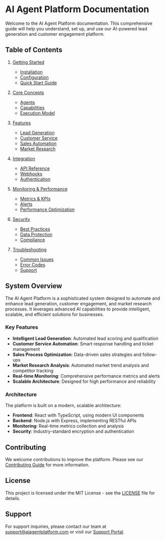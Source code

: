 # AI Agent Platform Documentation

Welcome to the AI Agent Platform documentation. This comprehensive guide will help you understand, set up, and use our AI-powered lead generation and customer engagement platform.

## Table of Contents

1. [Getting Started](./getting-started/README.md)
   - [Installation](./getting-started/installation.md)
   - [Configuration](./getting-started/configuration.md)
   - [Quick Start Guide](./getting-started/quick-start.md)

2. [Core Concepts](./core-concepts/README.md)
   - [Agents](./core-concepts/agents.md)
   - [Capabilities](./core-concepts/capabilities.md)
   - [Execution Model](./core-concepts/execution-model.md)

3. [Features](./features/README.md)
   - [Lead Generation](./features/lead-generation.md)
   - [Customer Service](./features/customer-service.md)
   - [Sales Automation](./features/sales-automation.md)
   - [Market Research](./features/market-research.md)

4. [Integration](./integration/README.md)
   - [API Reference](./integration/api-reference.md)
   - [Webhooks](./integration/webhooks.md)
   - [Authentication](./integration/authentication.md)

5. [Monitoring & Performance](./monitoring/README.md)
   - [Metrics & KPIs](./monitoring/metrics.md)
   - [Alerts](./monitoring/alerts.md)
   - [Performance Optimization](./monitoring/optimization.md)

6. [Security](./security/README.md)
   - [Best Practices](./security/best-practices.md)
   - [Data Protection](./security/data-protection.md)
   - [Compliance](./security/compliance.md)

7. [Troubleshooting](./troubleshooting/README.md)
   - [Common Issues](./troubleshooting/common-issues.md)
   - [Error Codes](./troubleshooting/error-codes.md)
   - [Support](./troubleshooting/support.md)

## System Overview

The AI Agent Platform is a sophisticated system designed to automate and enhance lead generation, customer engagement, and market research processes. It leverages advanced AI capabilities to provide intelligent, scalable, and efficient solutions for businesses.

### Key Features

- **Intelligent Lead Generation**: Automated lead scoring and qualification
- **Customer Service Automation**: Smart response handling and ticket management
- **Sales Process Optimization**: Data-driven sales strategies and follow-ups
- **Market Research Analysis**: Automated market trend analysis and competitor tracking
- **Real-time Monitoring**: Comprehensive performance metrics and alerts
- **Scalable Architecture**: Designed for high performance and reliability

### Architecture

The platform is built on a modern, scalable architecture:

- **Frontend**: React with TypeScript, using modern UI components
- **Backend**: Node.js with Express, implementing RESTful APIs
- **Monitoring**: Real-time metrics collection and analysis
- **Security**: Industry-standard encryption and authentication

## Contributing

We welcome contributions to improve the platform. Please see our [Contributing Guide](./contributing.md) for more information.

## License

This project is licensed under the MIT License - see the [LICENSE](./LICENSE) file for details.

## Support

For support inquiries, please contact our team at support@aiagentplatform.com or visit our [Support Portal](./troubleshooting/support.md). 